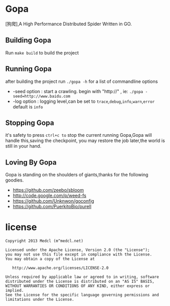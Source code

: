 # Gopa #
[狗爬],A High Performance Distributed  Spider Written in GO.


## Building Gopa ##
Run `make build` to build the project

## Running Gopa ##

after building the project run `./gopa -h` for a list of commandline options

* -seed option : start a crawling. begin with "http://" , ie: `./gopa -seed=http://www.baidu.com`
* -log option : logging level,can be set to `trace`,`debug`,`info`,`warn`,`error`  default is `info`


## Stopping Gopa ##

it's safety to press `ctrl+c to` stop the current running Gopa,Gopa will handle this,saving the checkpoint,
you may restore the job later,the world is still in your hand.


## Loving By Gopa ##

Gopa is standing on the shoulders of giants,thanks for the following goodies.

* https://github.com/zeebo/sbloom
* http://code.google.com/p/weed-fs
* https://github.com/Unknwon/goconfig
* https://github.com/PuerkitoBio/purell


license
=======
    Copyright 2013 Medcl (m^medcl.net)

    Licensed under the Apache License, Version 2.0 (the "License");
    you may not use this file except in compliance with the License.
    You may obtain a copy of the License at

       http://www.apache.org/licenses/LICENSE-2.0

    Unless required by applicable law or agreed to in writing, software
    distributed under the License is distributed on an "AS IS" BASIS,
    WITHOUT WARRANTIES OR CONDITIONS OF ANY KIND, either express or implied.
    See the License for the specific language governing permissions and
    limitations under the License.